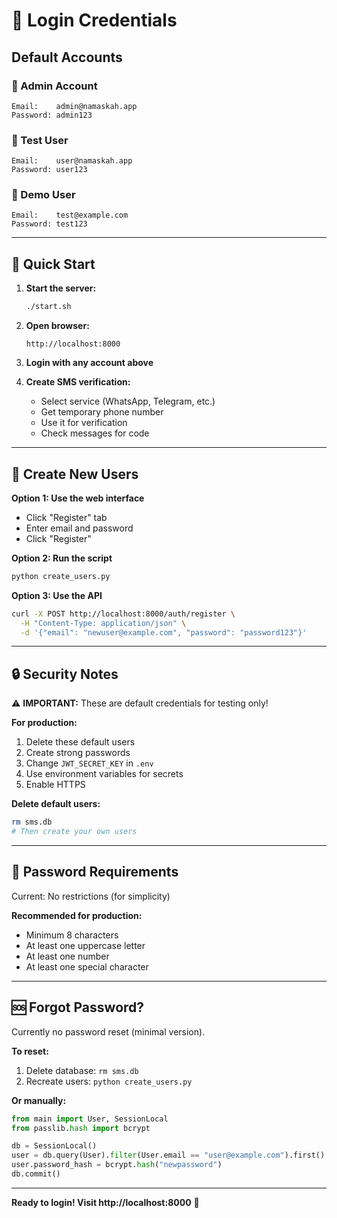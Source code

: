 # 🔐 Login Credentials

## Default Accounts

### 👤 Admin Account
```
Email:    admin@namaskah.app
Password: admin123
```

### 👤 Test User
```
Email:    user@namaskah.app
Password: user123
```

### 👤 Demo User
```
Email:    test@example.com
Password: test123
```

---

## 🚀 Quick Start

1. **Start the server:**
   ```bash
   ./start.sh
   ```

2. **Open browser:**
   ```
   http://localhost:8000
   ```

3. **Login with any account above**

4. **Create SMS verification:**
   - Select service (WhatsApp, Telegram, etc.)
   - Get temporary phone number
   - Use it for verification
   - Check messages for code

---

## 🔧 Create New Users

**Option 1: Use the web interface**
- Click "Register" tab
- Enter email and password
- Click "Register"

**Option 2: Run the script**
```bash
python create_users.py
```

**Option 3: Use the API**
```bash
curl -X POST http://localhost:8000/auth/register \
  -H "Content-Type: application/json" \
  -d '{"email": "newuser@example.com", "password": "password123"}'
```

---

## 🔒 Security Notes

⚠️ **IMPORTANT:** These are default credentials for testing only!

**For production:**
1. Delete these default users
2. Create strong passwords
3. Change `JWT_SECRET_KEY` in `.env`
4. Use environment variables for secrets
5. Enable HTTPS

**Delete default users:**
```bash
rm sms.db
# Then create your own users
```

---

## 📝 Password Requirements

Current: No restrictions (for simplicity)

**Recommended for production:**
- Minimum 8 characters
- At least one uppercase letter
- At least one number
- At least one special character

---

## 🆘 Forgot Password?

Currently no password reset (minimal version).

**To reset:**
1. Delete database: `rm sms.db`
2. Recreate users: `python create_users.py`

**Or manually:**
```python
from main import User, SessionLocal
from passlib.hash import bcrypt

db = SessionLocal()
user = db.query(User).filter(User.email == "user@example.com").first()
user.password_hash = bcrypt.hash("newpassword")
db.commit()
```

---

**Ready to login! Visit http://localhost:8000** 🚀

